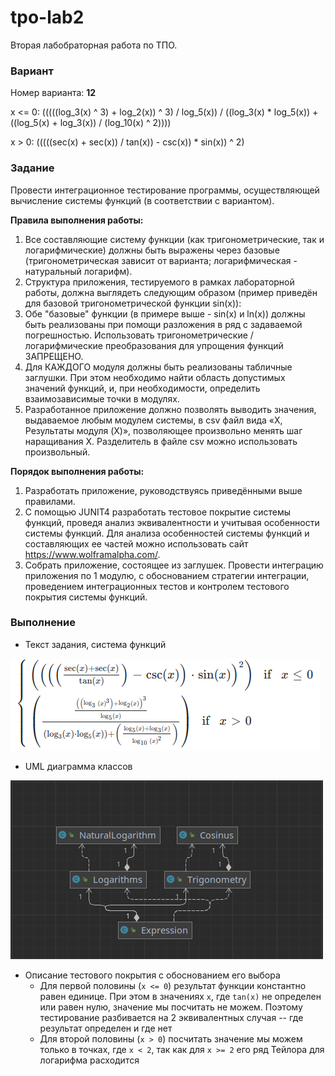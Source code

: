 # tpo-lab2
Вторая лабобраторная работа по ТПО.

### Вариант
Номер варианта: **12**

x <= 0: (((((log_3(x) ^ 3) + log_2(x)) ^ 3) / log_5(x)) / ((log_3(x) * log_5(x)) + ((log_5(x) + log_3(x)) / (log_10(x) ^ 2))))

x > 0: (((((sec(x) + sec(x)) / tan(x)) - csc(x)) * sin(x)) ^ 2)

### Задание

Провести интеграционное тестирование программы, осуществляющей вычисление системы функций (в соответствии с вариантом).

**Правила выполнения работы:**
1.	Все составляющие систему функции (как тригонометрические, так и логарифмические) должны быть выражены через базовые (тригонометрическая зависит от варианта; логарифмическая - натуральный логарифм).
2.	Структура приложения, тестируемого в рамках лабораторной работы, должна выглядеть следующим образом (пример приведён для базовой тригонометрической функции sin(x)):
3.	Обе "базовые" функции (в примере выше - sin(x) и ln(x)) должны быть реализованы при помощи разложения в ряд с задаваемой погрешностью. Использовать тригонометрические / логарифмические преобразования для упрощения функций ЗАПРЕЩЕНО.
4.	Для КАЖДОГО модуля должны быть реализованы табличные заглушки. При этом необходимо найти область допустимых значений функций, и, при необходимости, определить взаимозависимые точки в модулях.
5.	Разработанное приложение должно позволять выводить значения, выдаваемое любым модулем системы, в сsv файл вида «X, Результаты модуля (X)», позволяющее произвольно менять шаг наращивания Х. Разделитель в файле csv можно использовать произвольный.

**Порядок выполнения работы:**
1.	Разработать приложение, руководствуясь приведёнными выше правилами.
2.	С помощью JUNIT4 разработать тестовое покрытие системы функций, проведя анализ эквивалентности и учитывая особенности системы функций. Для анализа особенностей системы функций и составляющих ее частей можно использовать сайт https://www.wolframalpha.com/.
3.	Собрать приложение, состоящее из заглушек. Провести интеграцию приложения по 1 модулю, с обоснованием стратегии интеграции, проведением интеграционных тестов и контролем тестового покрытия системы функций.

### Выполнение

- Текст задания, система функций

![img_1.png](img_1.png)

- UML диаграмма классов

![img.png](img.png)

- Описание тестового покрытия с обоснованием его выбора
  - Для первой половины (`x <= 0`)  результат функции константно равен единице. При этом в значениях `x`, 
  где `tan(x)` не определен или равен нулю, значение мы посчитать не можем. Поэтому тестирование разбивается на 2 эквивалентных случая -- где результат определен и где нет 
  - Для второй половины (`x > 0`) посчитать значение мы можем только в точках, где `x < 2`, 
  так как для `x >= 2` его ряд Тейлора для логарифма расходится
